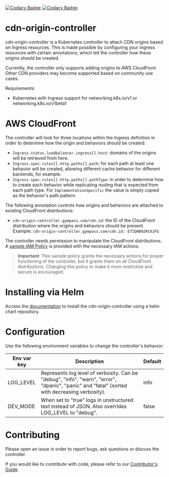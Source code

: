 [![Codacy Badge](https://app.codacy.com/project/badge/Grade/fc9d3d6690714fe79af21149955633c2)](https://www.codacy.com/gh/Gympass/cdn-origin-controller/dashboard?utm_source=github.com&amp;utm_medium=referral&amp;utm_content=Gympass/cdn-origin-controller&amp;utm_campaign=Badge_Grade)
[![Codacy Badge](https://app.codacy.com/project/badge/Coverage/fc9d3d6690714fe79af21149955633c2)](https://www.codacy.com/gh/Gympass/cdn-origin-controller/dashboard?utm_source=github.com&utm_medium=referral&utm_content=Gympass/cdn-origin-controller&utm_campaign=Badge_Coverage)

# cdn-origin-controller

cdn-origin-controller is a Kubernetes controller to attach CDN origins based on Ingress resources. This is made possible by configuring your Ingress resources with certain annotations, which tell the controller how these origins should be created.

Currently, the controller only supports adding origins to AWS CloudFront. Other CDN providers may become supported based on community use cases.

Requirements:

  - Kubernetes with Ingress support for networking.k8s.io/v1 or networking.k8s.io/v1beta1

# AWS CloudFront

The controller will look for three locations within the Ingress definition in order to determine how the origin and behaviors should be created:

  - `Ingress.status.loadbalancer.ingress[].host`: domains of the origins will be retrieved from here.
  - `Ingress.spec.rules[].http.paths[].path`: for each path at least one behavior will be created, allowing different cache behavior for different backends, for example.
  - `Ingress.spec.rules[].http.paths[].pathType`: in order to determine how to create each behavior while replicating routing that is expected from each path type. For `ImplementationSpecific` the value is simply copied as the behavior's path pattern.

The following annotation controls how origins and behaviors are attached to existing CloudFront distributions:

  - `cdn-origin-controller.gympass.com/cdn.id`: the ID of the CloudFront distribution where the origins and behaviors should be present. Example: `cdn-origin-controller.gympass.com/cdn.id: E7IQHB92RC62FG`

The controller needs permission to manipulate the CloudFront distributions. A [sample IAM Policy](docs/iam_policy.json) is provided with the necessary IAM actions.

> **Important**: This sample policy grants the necessary actions for proper functioning of the controller, but it grants them on all CloudFront distributions. Changing this policy to make it more restrictive and secure is encouraged.

# Installing via Helm

Access the [documentation](https://gympass.github.io/cdn-origin-controller/) to install the cdn-origin-controller using a helm chart repository.

# Configuration

Use the following environment variables to change the controller's behavior:

| Env var key | Description                                                                                                                                   | Default |
|-------------|-----------------------------------------------------------------------------------------------------------------------------------------------|---------|
| LOG_LEVEL   | Represents log level of verbosity. Can be "debug", "info", "warn", "error", "dpanic", "panic" and "fatal" (sorted with decreasing verbosity). | info    |
| DEV_MODE    | When set to "true" logs in unstructured text instead of JSON. Also overrides LOG_LEVEL to "debug".                                            | false   |

# Contributing

Please open an issue in order to report bugs, ask questions or discuss the controller.

If you would like to contribute with code, please refer to our [Contributor's Guide](CONTRIBUTING.md).
